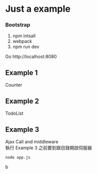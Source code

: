 # Just a example
### Bootstrap
1. npm intsall
2. webpack
3. npm run dev

Go http://localhost:8080

## Example 1
Counter  
## Example 2
TodoList  
## Example 3
Ajax Call and middleware  
執行 Example 3 之前要到跟目錄開啟伺服器  
````
node app.js
````
b

